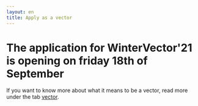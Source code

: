 ```yaml
---
layout: en
title: Apply as a vector
---
```


<h1>The application for WinterVector'21 is opening on friday 18th of September</h1>

<p>If you want to know more about what it means to be a vector, read more under the tab <a href="vektor.html">vector</a>.</p>
